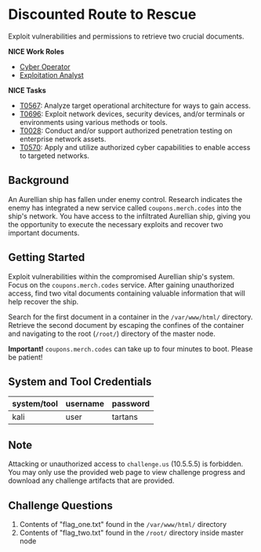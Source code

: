 # Discounted Route to Rescue

Exploit vulnerabilities and permissions to retrieve two crucial documents.

**NICE Work Roles**

- [Cyber Operator](https://niccs.cisa.gov/workforce-development/nice-framework/)
- [Exploitation Analyst](https://niccs.cisa.gov/workforce-development/nice-framework/)

**NICE Tasks**

- [T0567](https://niccs.cisa.gov/workforce-development/nice-framework/): Analyze target operational architecture for ways to gain access.
- [T0696](https://niccs.cisa.gov/workforce-development/nice-framework/): Exploit network devices, security devices, and/or terminals or environments using various methods or tools.
- [T0028](https://niccs.cisa.gov/workforce-development/nice-framework/): Conduct and/or support authorized penetration testing on enterprise network assets.
- [T0570](https://niccs.cisa.gov/workforce-development/nice-framework/): Apply and utilize authorized cyber capabilities to enable access to targeted networks.


## Background

An Aurellian ship has fallen under enemy control. Research indicates the enemy has integrated a new service called `coupons.merch.codes` into the ship's network. You have access to the infiltrated Aurellian ship, giving you the opportunity to execute the necessary exploits and recover two important documents.

## Getting Started

Exploit vulnerabilities within the compromised Aurellian ship's system. Focus on the `coupons.merch.codes` service. After gaining unauthorized access, find two vital documents containing valuable information that will help recover the ship. 

Search for the first document in a container in the `/var/www/html/` directory. Retrieve the second document by escaping the confines of the container and navigating to the root (`/root/`) directory of the master node. 

**Important!** `coupons.merch.codes` can take up to four minutes to boot. Please be patient!

## System and Tool Credentials

|system/tool|username|password|
|-----------|--------|--------|
|kali|user|tartans|

## Note

Attacking or unauthorized access to `challenge.us` (10.5.5.5) is forbidden. You may only use the provided web page to view challenge progress and download any challenge artifacts that are provided.

## Challenge Questions

1. Contents of "flag_one.txt" found in the `/var/www/html/` directory
2. Contents of "flag_two.txt" found in the `/root/` directory inside master node
